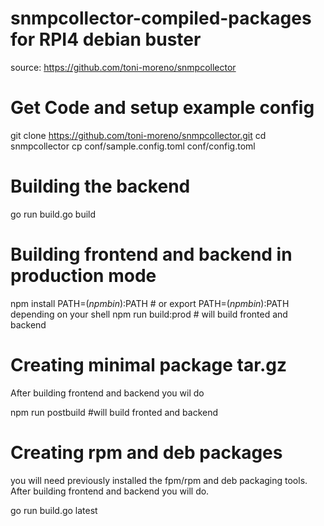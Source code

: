 # snmpcollector-compiled-packages for RPI4 debian buster

source: https://github.com/toni-moreno/snmpcollector

# Get Code and setup example config

git clone https://github.com/toni-moreno/snmpcollector.git
cd snmpcollector
cp conf/sample.config.toml conf/config.toml

# Building the backend

go run build.go build           

# Building frontend and backend in production mode

npm install
PATH=$(npm bin):$PATH            # or export PATH=$(npm bin):$PATH depending on your shell
npm run build:prod               # will build fronted and backend

# Creating minimal package tar.gz

After building frontend and backend you wil do

npm run postbuild #will build fronted and backend

# Creating rpm and deb packages

you will need previously installed the fpm/rpm and deb packaging tools. After building frontend and backend you will do.

go run build.go latest
